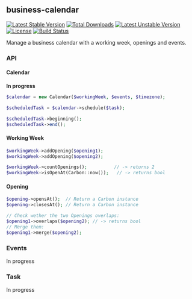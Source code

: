 ## business-calendar
[![Latest Stable Version](https://poser.pugx.org/krzystof/business-calendar/v/stable)](https://packagist.org/packages/krzystof/business-calendar)
[![Total Downloads](https://poser.pugx.org/krzystof/business-calendar/downloads)](https://packagist.org/packages/krzystof/business-calendar)
[![Latest Unstable Version](https://poser.pugx.org/krzystof/business-calendar/v/unstable)](https://packagist.org/packages/krzystof/business-calendar)
[![License](https://poser.pugx.org/krzystof/business-calendar/license)](https://packagist.org/packages/krzystof/business-calendar)
[![Build Status](https://travis-ci.org/krzystof/business-calendar.svg)](https://travis-ci.org/krzystof/business-calendar)

Manage a business calendar with a working week, openings and events.

### API

#### Calendar
**In progress**

```php
$calendar = new Calendar($workingWeek, $events, $timezone);

$scheduledTask = $calendar->schedule($task);

$scheduledTask->beginning();
$scheduledTask->end();

```

#### Working Week
```php
$workingWeek->addOpening($opening1);
$workingWeek->addOpening($opening2);

$workingWeek->countOpenings();          // -> returns 2
$workingWeek->isOpenAt(Carbon::now());   // -> returns bool
```
<!-- r using a parser included: **This is currently in development**
```php
$workingWeek->addOpenings(FrenchOpeningParser::parse('le lundi de 8h a 18h'));
$workingWeek->addOpenings(EnglishOpeningParser::parse('from Monday to Friday, 9 to 5'));
```
The parsers returns an OpeningCollection, which can also be used when creating a new workingWeek:
```php
$ww = new Wor kingWeek(FrenchOpeningParser::parse('lun mar mer 7-16'));-->

#### Opening
```php
$opening->opensAt();  // Return a Carbon instance
$opening->closesAt(); // Return a Carbon instance

// Check wether the two Openings overlaps:
$opening1->overlaps($opening2); // -> returns bool
// Merge them:
$opening1->merge($opening2);
```

### Events
In progress

### Task
In progress
